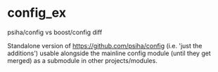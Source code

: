 # config_ex
psiha/config vs boost/config diff

Standalone version of https://github.com/psiha/config (i.e. 'just the additions') usable alongside the mainline config module (until they get merged) as a submodule in other projects/modules.
